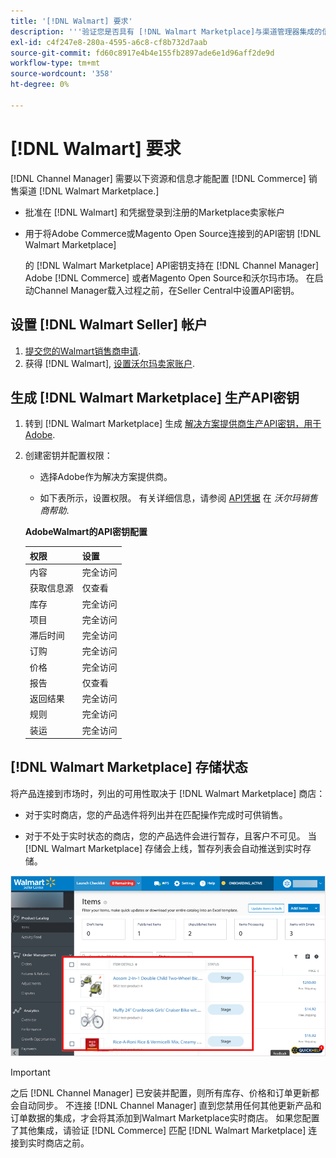 ```yaml
---
title: '[!DNL Walmart] 要求'
description: '''验证您是否具有 [!DNL Walmart Marketplace]与渠道管理器集成的信息和资源。'
exl-id: c4f247e8-280a-4595-a6c8-cf8b732d7aab
source-git-commit: fd60c8917e4b4e155fb2897ade6e1d96aff2de9d
workflow-type: tm+mt
source-wordcount: '358'
ht-degree: 0%

---
```


# [!DNL Walmart] 要求

[!DNL Channel Manager] 需要以下资源和信息才能配置 [!DNL Commerce] 销售渠道 [!DNL Walmart Marketplace.]

* 批准在 [!DNL Walmart] 和凭据登录到注册的Marketplace卖家帐户

* 用于将Adobe Commerce或Magento Open Source连接到的API密钥 [!DNL Walmart Marketplace]

   的 [!DNL Walmart Marketplace] API密钥支持在 [!DNL Channel Manager] Adobe [!DNL Commerce] 或者Magento Open Source和沃尔玛市场。 在启动Channel Manager载入过程之前，在Seller Central中设置API密钥。

## 设置 [!DNL Walmart Seller] 帐户

1. [提交您的Walmart销售商申请](https://marketplace-apply.walmart.com/apply?id=0014M00001zivMpQAI).
1. 获得 [!DNL Walmart], [设置沃尔玛卖家账户](https://seller.walmart.com/signup?q=&amp;origin=solution_provider&amp;src=0014M00001zivMp).

## 生成 [!DNL Walmart Marketplace] 生产API密钥

1. 转到 [!DNL Walmart Marketplace] 生成 [解决方案提供商生产API密钥，用于Adobe](https://developer.walmart.com/#preloginModal?redirectUri=https%3A%2F%2Fdeveloper.walmart.com%2Faccount%2FgenerateKey).

1. 创建密钥并配置权限：

   * 选择Adobe作为解决方案提供商。

   * 如下表所示，设置权限。 有关详细信息，请参阅 [API凭据](https://sellerhelp.walmart.com/seller/s/guide?article=000006422) 在 _沃尔玛销售商帮助_.

   **AdobeWalmart的API密钥配置**

   | **权限** | **设置** |
   |----------------|-------------|
   | 内容 | 完全访问 |
   | 获取信息源 | 仅查看 |
   | 库存 | 完全访问 |
   | 项目 | 完全访问 |
   | 滞后时间 | 完全访问 |
   | 订购 | 完全访问 |
   | 价格 | 完全访问 |
   | 报告 | 仅查看 |
   | 返回结果 | 完全访问 |
   | 规则 | 完全访问 |
   | 装运 | 完全访问 |

## [!DNL Walmart Marketplace] 存储状态

将产品连接到市场时，列出的可用性取决于 [!DNL Walmart Marketplace] 商店：

* 对于实时商店，您的产品选件将列出并在匹配操作完成时可供销售。

* 对于不处于实时状态的商店，您的产品选件会进行暂存，且客户不可见。 当 [!DNL Walmart Marketplace] 存储会上线，暂存列表会自动推送到实时存储。

![[!DNL Walmart Seller Central] 暂存产品](assets/walmart-seller-central-staged.png)

>[!IMPORTANT]
>
>之后 [!DNL Channel Manager] 已安装并配置，则所有库存、价格和订单更新都会自动同步。 不连接 [!DNL Channel Manager] 直到您禁用任何其他更新产品和订单数据的集成，才会将其添加到Walmart Marketplace实时商店。 如果您配置了其他集成，请验证 [!DNL Commerce] 匹配 [!DNL Walmart Marketplace] 连接到实时商店之前。

